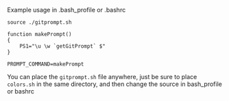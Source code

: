 Example usage in .bash_profile or .bashrc
```
source ./gitprompt.sh

function makePrompt()
{
    PS1="\u \w `getGitPrompt` $"
}

PROMPT_COMMAND=makePrompt
```

You can place the `gitprompt.sh` file anywhere, just be sure to place `colors.sh` in the same directory, and then change the source in bash_profile or bashrc
